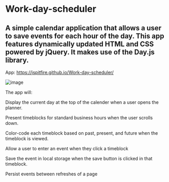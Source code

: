 # Work-day-scheduler

## A simple calendar application that allows a user to save events for each hour of the day. This app features dynamically updated HTML and CSS powered by jQuery. It makes use of the Day.js library.
App: https://jspitfire.github.io/Work-day-scheduler/

![image](https://github.com/jspitfire/Work-day-scheduler/assets/152102332/494e6143-72f4-4a3b-aa8d-9468fddfc36a)


The app will:

Display the current day at the top of the calender when a user opens the planner.

Present timeblocks for standard business hours when the user scrolls down.

Color-code each timeblock based on past, present, and future when the timeblock is viewed.

Allow a user to enter an event when they click a timeblock

Save the event in local storage when the save button is clicked in that timeblock.

Persist events between refreshes of a page
